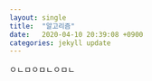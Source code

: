 ```yaml
---
layout: single
title:  "알고리즘"
date:   2020-04-10 20:39:08 +0900
categories: jekyll update
---
```

ㅇㄴㅁㅇㅁㄴㅇㅁㄴ

